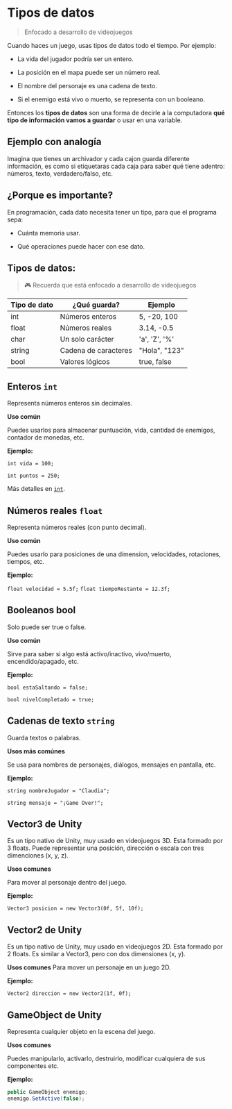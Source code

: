 # Tipos de datos

> Enfocado a desarrollo de videojuegos

Cuando haces un juego, usas tipos de datos todo el tiempo. Por ejemplo:

- La vida del jugador podría ser un entero.

- La posición en el mapa puede ser un número real.

- El nombre del personaje es una cadena de texto.

- Si el enemigo está vivo o muerto, se representa con un booleano.

Entonces los **tipos de datos** son una forma de decirle a la computadora **qué tipo de información vamos a guardar** o usar en una variable. 

## Ejemplo con analogía

Imagina que tienes un archivador y cada cajon guarda diferente información, es como si etiquetaras cada caja para saber qué tiene adentro: números, texto, verdadero/falso, etc.

## ¿Porque es importante?

En programación, cada dato necesita tener un tipo, para que el programa sepa:

- Cuánta memoria usar.

- Qué operaciones puede hacer con ese dato.

## Tipos de datos:

> 🎮 Recuerda que está enfocado a desarrollo de videojuegos

|Tipo de dato|¿Qué guarda?|Ejemplo|
|----|---|---|
|int|Números enteros|5, -20, 100|
|float| Números reales |3.14, -0.5|
|char| Un solo carácter| 'a', 'Z', '%'|
|string|Cadena de caracteres| "Hola", "123"|
|bool| Valores lógicos| true, false|

## Enteros `int`

Representa números enteros sin decimales.

**Uso común**

Puedes usarlos para almacenar puntuación, vida, cantidad de enemigos, contador de monedas, etc.

**Ejemplo:**

`int vida = 100;`

`int puntos = 250;`

Más detalles en [`int`](ApuntesDigitales/programacion/tiposDatos/infoInt.md).

## Números reales `float`

Representa números reales (con punto decimal).

**Uso común**

Puedes usarlo para posiciones de una dimension, velocidades, rotaciones, tiempos, etc.

**Ejemplo:**

`float velocidad = 5.5f;`
`float tiempoRestante = 12.3f;`

## Booleanos bool

Solo puede ser true o false.

**Uso común**

Sirve para saber si algo está activo/inactivo, vivo/muerto, encendido/apagado, etc.

**Ejemplo:**

`bool estaSaltando = false;`

`bool nivelCompletado = true;`

## Cadenas de texto `string`

Guarda textos o palabras.

**Usos más comúnes**

Se usa para nombres de personajes, diálogos, mensajes en pantalla, etc.

**Ejemplo:**

 
`string nombreJugador = "Claudia";`

`string mensaje = "¡Game Over!";`


## Vector3 de Unity

Es un tipo nativo de Unity, muy usado en videojuegos 3D. Esta formado por 3 floats. Puede representar una posición, dirección o escala con tres dimenciones (x, y, z).

**Usos comunes**

Para mover al personaje dentro del juego.

**Ejemplo:**

`Vector3 posicion = new Vector3(0f, 5f, 10f);`


## Vector2 de Unity

Es un tipo nativo de Unity, muy usado en videojuegos 2D. Esta formado por 2 floats. Es similar a Vector3, pero con dos dimensiones (x, y).

**Usos comunes**
Para mover un personaje en un juego 2D.

**Ejemplo:**

`Vector2 direccion = new Vector2(1f, 0f);`


## GameObject de Unity

Representa cualquier objeto en la escena del juego.

**Usos comunes**

Puedes manipularlo, activarlo, destruirlo, modificar cualquiera de sus componentes etc.

**Ejemplo:**

```c#
public GameObject enemigo;
enemigo.SetActive(false);
```
